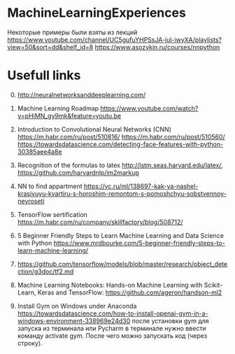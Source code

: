 # MachineLearningExperiences

Некоторые примеры были взяты из лекций https://www.youtube.com/channel/UC5gufuYHPSsJA-jul-iwyXA/playlists?view=50&sort=dd&shelf_id=8
https://www.asozykin.ru/courses/nnpython


# Usefull links
0. http://neuralnetworksanddeeplearning.com/
1. Machine Learning Roadmap https://www.youtube.com/watch?v=pHiMN_gy9mk&feature=youtu.be
2. Introduction to Convolutional Neural Networks (CNN) https://m.habr.com/ru/post/510816/
https://m.habr.com/ru/post/510560/
https://towardsdatascience.com/detecting-face-features-with-python-30385aee4a8e
3. Recognition of the formulas to latex http://lstm.seas.harvard.edu/latex/, https://github.com/harvardnlp/im2markup
4. NN to find appartment https://vc.ru/ml/138697-kak-ya-nashel-krasivuyu-kvartiru-s-horoshim-remontom-s-pomoshchyu-sobstvennoy-neyroseti
5. TensorFlow sertification https://m.habr.com/ru/company/skillfactory/blog/508712/
6. 5 Beginner Friendly Steps to Learn Machine Learning and Data Science with Python
https://www.mrdbourke.com/5-beginner-friendly-steps-to-learn-machine-learning/

7. https://github.com/tensorflow/models/blob/master/research/object_detection/g3doc/tf2.md
8. Machine Learning Notebooks: Hands-on Machine Learning with Scikit-Learn, Keras and TensorFlow: https://github.com/ageron/handson-ml2

9. Install Gym on Windows under Anaconda https://towardsdatascience.com/how-to-install-openai-gym-in-a-windows-environment-338969e24d30
после установки gym для запуска из терминала или Pycharm в терминале нужно ввести команду activate gym. После чего можно запускать код (через строку).
